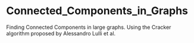 # Connected_Components_in_Graphs
Finding Connected Components in large graphs. Using the Cracker algorithm proposed by Alessandro Lulli et al.
